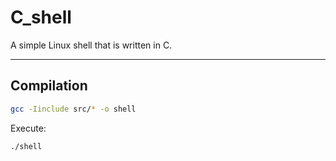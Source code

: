 # C_shell

A simple Linux shell that is written in C.

---

## Compilation

```bash
gcc -Iinclude src/* -o shell
```

Execute:
```bash
./shell
```

